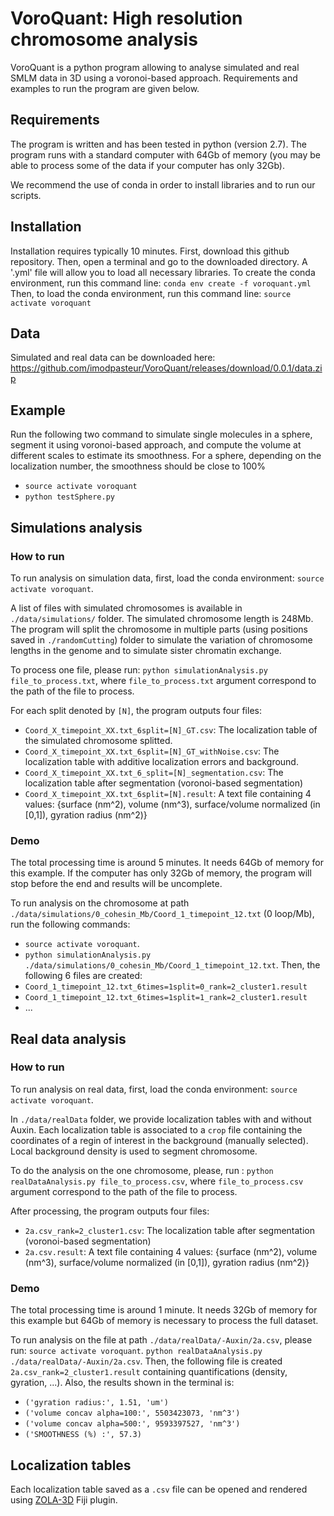 # VoroQuant: High resolution chromosome analysis

VoroQuant is a python program allowing to analyse simulated and real SMLM data in 3D using a voronoi-based approach. Requirements and examples to run the program are given below.

## Requirements


The program is written and has been tested in python (version 2.7). The program runs with a standard computer with 64Gb of memory (you may be able to process some of the data if your computer has only 32Gb).


We recommend the use of conda in order to install libraries and to run our scripts. 


## Installation

Installation requires typically 10 minutes.
First, download this github repository. 
Then, open a terminal and go to the downloaded directory.
A '.yml' file will allow you to load all necessary libraries. 
To create the conda environment, run this command line:
`conda env create -f voroquant.yml`
Then, to load the conda environment, run this command line:
`source activate voroquant`





## Data

Simulated and real data can be downloaded here:  https://github.com/imodpasteur/VoroQuant/releases/download/0.0.1/data.zip




## Example

Run the following two command to simulate single molecules in a sphere, segment it using voronoi-based approach, and compute the volume at different scales to estimate its smoothness. For a sphere, depending on the localization number, the smoothness should be close to 100%
* `source activate voroquant`
* `python testSphere.py`



## Simulations analysis

### How to run


To run analysis on simulation data, first, load the conda environment: `source activate voroquant`. 

A list of files with simulated chromosomes is available in `./data/simulations/` folder. The simulated chromosome length is 248Mb. The program will split the chromosome in multiple parts (using positions saved in `./randomCutting`) folder to simulate the variation of chromosome lengths in the genome and to simulate sister chromatin exchange. 

To process one file, please run: `python simulationAnalysis.py file_to_process.txt`, where `file_to_process.txt` argument correspond to the path of the file to process.

For each split denoted by `[N]`, the program outputs four files:
* `Coord_X_timepoint_XX.txt_6split=[N]_GT.csv`: The localization table of the simulated chromosome splitted.
* `Coord_X_timepoint_XX.txt_6split=[N]_GT_withNoise.csv`: The localization table with additive localization errors and background.
* `Coord_X_timepoint_XX.txt_6_split=[N]_segmentation.csv`: The localization table after segmentation (voronoi-based segmentation)
* `Coord_X_timepoint_XX.txt_6split=[N].result`: A text file containing 4 values: {surface (nm^2), volume (nm^3), surface/volume normalized (in [0,1]), gyration radius (nm^2)}



### Demo

The total processing time is around 5 minutes. It needs 64Gb of memory for this example. If the computer has only 32Gb of memory, the program will stop before the end and results will be uncomplete.

To run analysis on the chromosome at path `./data/simulations/0_cohesin_Mb/Coord_1_timepoint_12.txt` (0 loop/Mb), run the following commands: 
* `source activate voroquant`. 
* `python simulationAnalysis.py ./data/simulations/0_cohesin_Mb/Coord_1_timepoint_12.txt`. 
Then, the following 6 files are created:
* `Coord_1_timepoint_12.txt_6times=1split=0_rank=2_cluster1.result`
* `Coord_1_timepoint_12.txt_6times=1split=1_rank=2_cluster1.result`
* ...




## Real data analysis


### How to run

To run analysis on real data, first, load the conda environment: `source activate voroquant`. 

In `./data/realData` folder, we provide localization tables with and without Auxin. Each localization table is associated to a `crop` file containing the coordinates of a regin of interest in the background (manually selected). Local background density is used to segment chromosome.

To do the analysis on the one chromosome, please, run : `python realDataAnalysis.py file_to_process.csv`, where `file_to_process.csv` argument correspond to the path of the file to process.


After processing, the program outputs four files:
* `2a.csv_rank=2_cluster1.csv`: The localization table after segmentation (voronoi-based segmentation)
* `2a.csv.result`: A text file containing 4 values: {surface (nm^2), volume (nm^3), surface/volume normalized (in [0,1]), gyration radius (nm^2)}


### Demo

The total processing time is around 1 minute. It needs 32Gb of memory for this example but 64Gb of memory is necessary to process the full dataset.

To run analysis on the file at path `./data/realData/-Auxin/2a.csv`, please run: 
`source activate voroquant`. 
`python realDataAnalysis.py ./data/realData/-Auxin/2a.csv`. 
Then, the following file is created `2a.csv_rank=2_cluster1.result` containing quantifications (density, gyration, ...). Also, the results shown in the terminal is:
* `('gyration radius:', 1.51, 'um')`
* `('volume concav alpha=100:', 5503423073, 'nm^3')`
* `('volume concav alpha=500:', 9593397527, 'nm^3')`
* `('SMOOTHNESS (%) :', 57.3)`
 



## Localization tables

Each localization table saved as a `.csv` file can be opened and rendered using [ZOLA-3D](https://github.com/imodpasteur/ZOLA-3D) Fiji plugin. 



